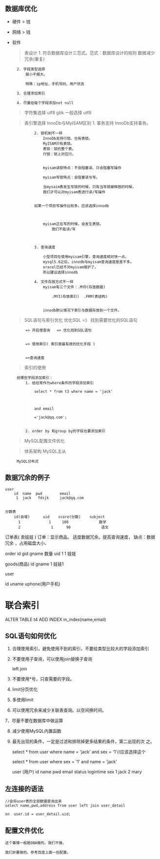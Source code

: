 ## 数据库优化
* 硬件  > 钱
* 网络  > 钱
* 软件
    > 表设计
        1. 符合数据库设计三范式。范式：数据库设计的规则
            数据减少冗余(重复)

        2. 字段类型选择
            报小不报大。 

            特殊：ip地址、手机号码、用户状态

        3. 合理添加索引

        4. 尽量给每个字段添加not null


    > 字符集选择
      utf8   gbk   一般选择 utf8  


    > 表引擎选择
        InnoDb与MyISAM区别
                1. 事务支持
                     InnoDb支持事务。

                2. 锁机制不一样
                    InnoDb支持行锁、也有表锁。
                    MyISAM只有表锁。
                    表锁：锁的整个表。 
                    行锁：锁上对应行。


                    myisam读锁特点：不会阻塞读、只会阻塞写操作

                    myisam写锁特点：会阻塞读与写。

                    当mysaim表发生写锁的时候，只有当写锁被释放的时候，
                    我们才可以对myisam表进行读/写操作


                如果一个项目写操作比较多，应该选择innodb



                    myisam正在写的时候，会发生表锁。
                        我们不能读/写



                3. 查询速度

                    小型项目在使用myisam引擎，查询速度相对快一点。
                    mysql5.6之后，innodb与myisam查询速度是差不多。
                    oracel已经不对myisam维护了。
                    所以建议选择innodb

                4. 文件存放方式不一样
                    myisam有三个文件：.MYD(存放数据) 

                        .MYI(存放索引)  .FRM(表结构)


                    innodb默认情况下索引与数据存放到一个文件。





    > SQL语句与索引优化
            优化SQL  =》 找到需要优化的SQL语句

            => 开启慢查询   => 优化找到SQL语句


            => 使用索引( 索引是最有效的优化手段 )


            =>查询速度


    > 索引的使用

        给哪些字段添加索引：
            1. 给经常作为where条件的字段添加索引

                select * from t3 where name = 'jack' 



                and email

                ='jack@qq.com';


            2. order by 和group by的字段也要添加索引








    > MySQL配置文件优化

    > 体系架构
        MySQL主从

        MySQL分布式



## 数据冗余的例子


    user
        id  name  pwd        email
         1  jack   fdsjk     jack@qq.com


    分数表
        id(自增)      uid    score(分数)    subject
          1             1     100              数学
          2              1      90              语文




订单表( 卖娃娃 )
订单：显示商品。  适度数据冗余。提高查询速度， 缺点：数据冗余
，占用磁盘大小、

order 
id  gid     gname  数量     uid
 1    1      娃娃



goods(商品)
id  gname
1    娃娃1

user

id  uname   uphone(用户手机)   



# 联合索引

   ALTER  TABLE t4 ADD INDEX in_index(name,email)




## SQL语句如何优化

1. 合理使用索引，避免使用不到的索引，不要给类型比较大的字段添加索引


2. 不要使用子查询，可以使用join替换子查询

    left join 



3. 不要使用*号，只查需要的字段。

4. limit分页优化

5. 多使用limit
   

6. 可以使用冗余来减少关联表查询。以空间换时间。

7、尽量不要在数据库中做运算

8. 减少使用MySQL内置函数

9. 最先出现的条件，一定是过滤和排除掉更多结果的条件，第二出现的次
之。
    

    select * from user where name = 'jack' and  sex = '1'//应该选择这个

    select * from user where  sex = '1' and   name = 'jack'



    







    user (用户)
        id   name     pwd  email  status  logintime  sex 
         1    jack 
         2    mary



## 左连接的语法

    //会将user表的全部数据查询出来
    select name,pwd,address from user left join user_detail 

    on  user.id = user_detail.uid;



## 配置文件优化

    这个事情一般是DBA做的。我们不做。

    我们非要做的。参考百度上面一些配置。












